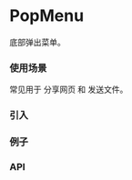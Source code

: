 # PopMenu

底部弹出菜单。

### 使用场景

常见用于 分享网页 和 发送文件。

### 引入

### 例子

### API

<!-- TODO PopMenu组件还未做完-->